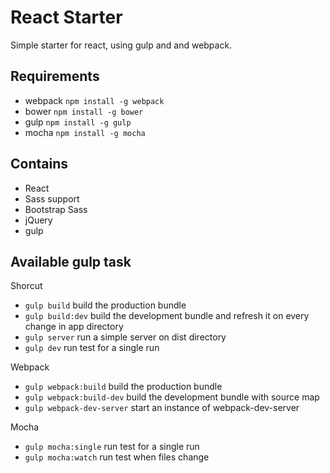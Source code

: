 # React Starter

Simple starter for react, using gulp and and webpack.

## Requirements

* webpack ```npm install -g webpack```
* bower ```npm install -g bower```
* gulp ```npm install -g gulp```
* mocha ```npm install -g mocha```

## Contains

* React
* Sass support
* Bootstrap Sass
* jQuery
* gulp

## Available gulp task

Shorcut
* ```gulp build``` build the production bundle
* ```gulp build:dev``` build the development bundle and refresh it on every change in app directory
* ```gulp server``` run a simple server on dist directory
* ```gulp dev``` run test for a single run

Webpack
* ```gulp webpack:build``` build the production bundle
* ```gulp webpack:build-dev``` build the development bundle with source map
* ```gulp webpack-dev-server``` start an instance of webpack-dev-server

Mocha
* ```gulp mocha:single``` run test for a single run
* ```gulp mocha:watch``` run test when files change
